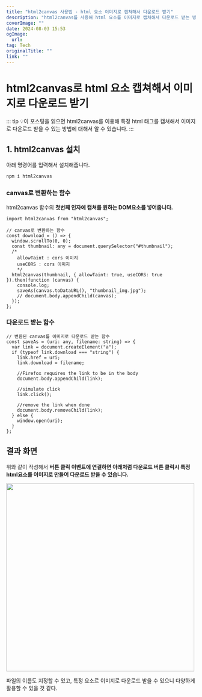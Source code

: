 ```yaml
---
title: "html2canvas 사용법 - html 요소 이미지로 캡쳐해서 다운로드 받기"
description: "html2canvas를 사용해 html 요소를 이미지로 캡쳐해서 다운로드 받는 방법에 대해 정리합니다"
coverImage: ""
date: 2024-08-03 15:53
ogImage: 
  url: 
tag: Tech
originalTitle: ""
link: ""
---
```




# html2canvas로 html 요소 캡쳐해서 이미지로 다운로드 받기

::: tip 💡이 포스팅을 읽으면
html2canvas를 이용해 특정 html 태그를 캡쳐해서 이미지로 다운로드 받을 수 있는 방법에 대해서 알 수 있습니다.
:::

## 1. html2canvas 설치

아래 명령어를 입력해서 설치해줍니다.



<div class="content-ad"></div>

```bash
npm i html2canvas
```

### canvas로 변환하는 함수

html2canvas 함수의 **첫번째 인자에 캡쳐를 원하는 DOM요소를 넣어줍니다.**

```tsx
import html2canvas from "html2canvas";

// canvas로 변환하는 함수
const download = () => {
  window.scrollTo(0, 0);
  const thumbnail: any = document.querySelector("#thumbnail");
  /*
    allowTaint : cors 이미지
    useCORS : cors 이미지
    */
  html2canvas(thumbnail, { allowTaint: true, useCORS: true }).then(function (canvas) {
    console.log;
    saveAs(canvas.toDataURL(), "thumbnail_img.jpg");
    // document.body.appendChild(canvas);
  });
};
```



<div class="content-ad"></div>

### 다운로드 받는 함수

```tsx
// 변환된 canvas를 이미지로 다운로드 받는 함수
const saveAs = (uri: any, filename: string) => {
  var link = document.createElement("a");
  if (typeof link.download === "string") {
    link.href = uri;
    link.download = filename;

    //Firefox requires the link to be in the body
    document.body.appendChild(link);

    //simulate click
    link.click();

    //remove the link when done
    document.body.removeChild(link);
  } else {
    window.open(uri);
  }
};
```

## 결과 화면

위와 같이 작성해서 **버튼 클릭 이벤트에 연결하면 아래처럼 다운로드 버튼 클릭시 특정 html요소를 이미지로 만들어 다운로드 받을 수 있습니다.**



<div class="content-ad"></div>

<img src="/assets/img/2022-12-09-html2canvas로-html-요소-캡쳐해서-이미지로-다운로드-받기-1.gif" width="500" />

파일의 이름도 지정할 수 있고, 특정 요소르 이미지로 다운로드 받을 수 있으니 다양하게 활용할 수 있을 것 같다.
